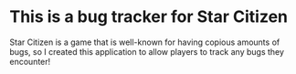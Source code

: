 # This is a bug tracker for Star Citizen

Star Citizen is a game that is well-known for having copious amounts of bugs, so
I created this application to allow players to track any bugs they encounter!